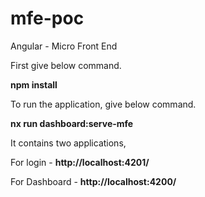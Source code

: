 # mfe-poc
Angular - Micro Front End

First give below command.

**npm install**

To run the application, give below command.

**nx run dashboard:serve-mfe**

It contains two applications,

For login - **http://localhost:4201/**

For Dashboard - **http://localhost:4200/**
